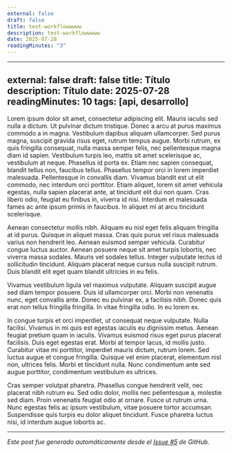 ```yaml
---
external: false
draft: false
title: test-workflowwwww
description: test-workflowwwww
date: 2025-07-28
readingMinutes: "3"
---
```


---
external: false
draft: false
title: Título
description: Título
date: 2025-07-28
readingMinutes: 10
tags: [api, desarrollo]
---
Lorem ipsum dolor sit amet, consectetur adipiscing elit. Mauris iaculis sed nulla a dictum. Ut pulvinar dictum tristique. Donec a arcu at purus maximus commodo a in magna. Vestibulum dapibus aliquam ullamcorper. Sed purus magna, suscipit gravida risus eget, rutrum tempus augue. Morbi rutrum, ex quis fringilla consequat, nulla massa semper felis, nec pellentesque magna diam id sapien. Vestibulum turpis leo, mattis sit amet scelerisque ac, vestibulum at neque. Phasellus id porta ex. Etiam nec sapien consequat, blandit tellus non, faucibus tellus. Phasellus tempor orci in lorem imperdiet malesuada. Pellentesque in convallis diam. Vivamus blandit est ut elit commodo, nec interdum orci porttitor. Etiam aliquet, lorem sit amet vehicula egestas, nulla sapien placerat ante, at tincidunt elit dui non quam. Cras libero odio, feugiat eu finibus in, viverra id nisi. Interdum et malesuada fames ac ante ipsum primis in faucibus. In aliquet mi at arcu tincidunt scelerisque.

Aenean consectetur mollis nibh. Aliquam eu nisl eget felis aliquam fringilla at id purus. Quisque in aliquet massa. Cras quis purus vel risus malesuada varius non hendrerit leo. Aenean euismod semper vehicula. Curabitur congue luctus auctor. Aenean posuere neque sit amet turpis lobortis, nec viverra massa sodales. Mauris vel sodales tellus. Integer vulputate lectus id sollicitudin tincidunt. Aliquam placerat neque cursus nulla suscipit rutrum. Duis blandit elit eget quam blandit ultricies in eu felis.

Vivamus vestibulum ligula vel maximus vulputate. Aliquam suscipit augue sed diam tempor posuere. Duis id ullamcorper orci. Morbi non venenatis nunc, eget convallis ante. Donec eu pulvinar ex, a facilisis nibh. Donec quis erat non tellus fringilla fringilla. In vitae fringilla odio. In eu lorem ex.

In congue turpis et orci imperdiet, ut consequat neque vulputate. Nulla facilisi. Vivamus in mi quis est egestas iaculis eu dignissim metus. Aenean feugiat pretium quam in iaculis. Vivamus euismod risus eget purus placerat facilisis. Duis eget egestas erat. Morbi at tempor lacus, id mollis justo. Curabitur vitae mi porttitor, imperdiet mauris dictum, rutrum lorem. Sed luctus augue et congue fringilla. Quisque vel enim placerat, elementum nisl non, ultrices felis. Morbi et tincidunt nulla. Nunc condimentum ante sed augue porttitor, condimentum vestibulum ex ultrices.

Cras semper volutpat pharetra. Phasellus congue hendrerit velit, nec placerat nibh rutrum eu. Sed odio dolor, mollis nec pellentesque a, molestie sed diam. Proin venenatis feugiat odio at ornare. Fusce ut rutrum urna. Nunc egestas felis ac ipsum vestibulum, vitae posuere tortor accumsan. Suspendisse quis turpis eu dolor aliquet tincidunt. Fusce pharetra luctus nisi, id interdum augue lobortis ac.

---

*Este post fue generado automáticamente desde el [Issue #5](https://github.com/faustocalvinio/blog-fausto/issues/5) de GitHub.*
